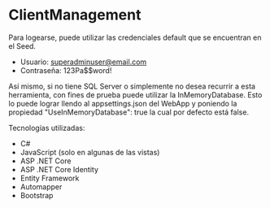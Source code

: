 # ClientManagement

Para logearse, puede utilizar las credenciales default que se encuentran en el Seed.
- Usuario: superadminuser@email.com
- Contraseña: 123Pa$$word!

Así mismo, si no tiene SQL Server o simplemente no desea recurrir a esta herramienta, con fines de prueba puede utilizar la InMemoryDatabase. Esto lo puede lograr llendo al appsettings.json del WebApp y poniendo la propiedad "UseInMemoryDatabase": true la cual por defecto está false.

Tecnologías utilizadas:
- C#
- JavaScript (solo en algunas de las vistas)
- ASP .NET Core 
- ASP .NET Core Identity
- Entity Framework
- Automapper
- Bootstrap
